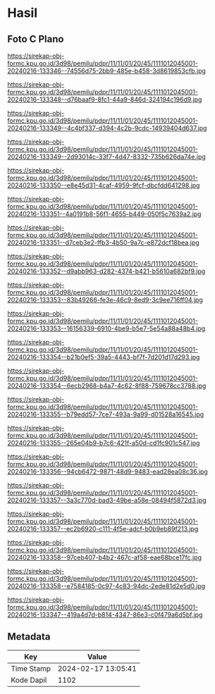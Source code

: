 # Hasil

## Foto C Plano

https://sirekap-obj-formc.kpu.go.id/3d98/pemilu/pdpr/11/11/01/20/45/1111012045001-20240216-133346--74556d75-2bb9-485e-b458-3d8619853cfb.jpg

https://sirekap-obj-formc.kpu.go.id/3d98/pemilu/pdpr/11/11/01/20/45/1111012045001-20240216-133348--d76baaf9-8fc1-44a9-846d-324194c196d9.jpg

https://sirekap-obj-formc.kpu.go.id/3d98/pemilu/pdpr/11/11/01/20/45/1111012045001-20240216-133349--4c4bf337-d394-4c2b-9cdc-14939404d637.jpg

https://sirekap-obj-formc.kpu.go.id/3d98/pemilu/pdpr/11/11/01/20/45/1111012045001-20240216-133349--2d93014c-33f7-4d47-8332-735b626da74e.jpg

https://sirekap-obj-formc.kpu.go.id/3d98/pemilu/pdpr/11/11/01/20/45/1111012045001-20240216-133350--e8e45d31-4caf-4959-9fcf-dbcfdd641298.jpg

https://sirekap-obj-formc.kpu.go.id/3d98/pemilu/pdpr/11/11/01/20/45/1111012045001-20240216-133351--4a0191b8-56f1-4655-b449-050f5c7639a2.jpg

https://sirekap-obj-formc.kpu.go.id/3d98/pemilu/pdpr/11/11/01/20/45/1111012045001-20240216-133351--d7ceb3e2-ffb3-4b50-9a7c-e872dcf18bea.jpg

https://sirekap-obj-formc.kpu.go.id/3d98/pemilu/pdpr/11/11/01/20/45/1111012045001-20240216-133352--d9abb963-d282-4374-b421-b5610a682bf9.jpg

https://sirekap-obj-formc.kpu.go.id/3d98/pemilu/pdpr/11/11/01/20/45/1111012045001-20240216-133353--83b49266-fe3e-46c9-8ed9-3c9ee716ff04.jpg

https://sirekap-obj-formc.kpu.go.id/3d98/pemilu/pdpr/11/11/01/20/45/1111012045001-20240216-133353--16156339-6910-4be9-b5e7-5e54a88a48b4.jpg

https://sirekap-obj-formc.kpu.go.id/3d98/pemilu/pdpr/11/11/01/20/45/1111012045001-20240216-133354--b21b0ef5-39a5-4443-bf7f-7d201d17d293.jpg

https://sirekap-obj-formc.kpu.go.id/3d98/pemilu/pdpr/11/11/01/20/45/1111012045001-20240216-133354--6ecb2968-b4a7-4c62-8f88-759678cc3788.jpg

https://sirekap-obj-formc.kpu.go.id/3d98/pemilu/pdpr/11/11/01/20/45/1111012045001-20240216-133355--b79edd57-7ce7-493a-9a99-d01528a16545.jpg

https://sirekap-obj-formc.kpu.go.id/3d98/pemilu/pdpr/11/11/01/20/45/1111012045001-20240216-133355--265e04b9-b7c6-421f-a50d-cd1fc901c547.jpg

https://sirekap-obj-formc.kpu.go.id/3d98/pemilu/pdpr/11/11/01/20/45/1111012045001-20240216-133356--94cb6472-9871-48d9-9483-ead28ea08c36.jpg

https://sirekap-obj-formc.kpu.go.id/3d98/pemilu/pdpr/11/11/01/20/45/1111012045001-20240216-133357--3a3c770d-bad3-49be-a58e-08494f5872d3.jpg

https://sirekap-obj-formc.kpu.go.id/3d98/pemilu/pdpr/11/11/01/20/45/1111012045001-20240216-133357--ec2b6920-c111-4f5e-adcf-b0b9eb89f213.jpg

https://sirekap-obj-formc.kpu.go.id/3d98/pemilu/pdpr/11/11/01/20/45/1111012045001-20240216-133358--97ceb407-b4b2-467c-af58-eae68bce17fc.jpg

https://sirekap-obj-formc.kpu.go.id/3d98/pemilu/pdpr/11/11/01/20/45/1111012045001-20240216-133358--e7584185-0c97-4c83-94dc-2ede81d2e5d0.jpg

https://sirekap-obj-formc.kpu.go.id/3d98/pemilu/pdpr/11/11/01/20/45/1111012045001-20240216-133347--419a4d7d-b814-4347-86e3-c0f479a6d5bf.jpg


## Metadata

| Key        | Value               |
| ---------- | ------------------- |
| Time Stamp | 2024-02-17 13:05:41 |
| Kode Dapil | 1102                |



